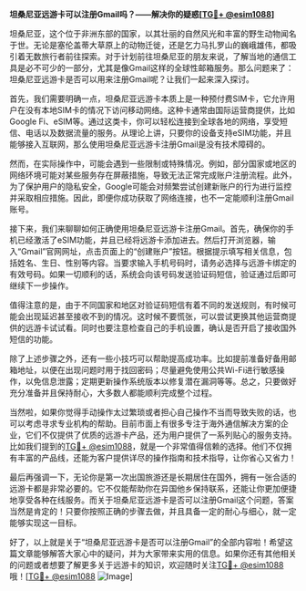**坦桑尼亚远游卡可以注册Gmail吗？——解决你的疑惑[[TG💪+ @esim1088](https://t.me/s/esim1088)]**

坦桑尼亚，这个位于非洲东部的国家，以其壮丽的自然风光和丰富的野生动物闻名于世。无论是塞伦盖蒂大草原上的动物迁徙，还是乞力马扎罗山的巍峨雄伟，都吸引着无数旅行者前往探索。对于计划前往坦桑尼亚的朋友来说，了解当地的通信工具是必不可少的一部分，尤其是像Gmail这样的全球性邮箱服务。那么问题来了：坦桑尼亚远游卡是否可以用来注册Gmail呢？让我们一起来深入探讨。

首先，我们需要明确一点，坦桑尼亚远游卡本质上是一种预付费SIM卡，它允许用户在没有本地SIM卡的情况下访问移动网络。这种卡通常由国际运营商提供，比如Google Fi、eSIM等。通过这类卡，你可以轻松连接到全球各地的网络，享受短信、电话以及数据流量的服务。从理论上讲，只要你的设备支持eSIM功能，并且能够接入互联网，那么使用坦桑尼亚远游卡注册Gmail是没有技术障碍的。

然而，在实际操作中，可能会遇到一些限制或特殊情况。例如，部分国家或地区的网络环境可能对某些服务存在屏蔽措施，导致无法正常完成账户注册流程。此外，为了保护用户的隐私安全，Google可能会对频繁尝试创建新账户的行为进行监控并采取相应措施。因此，即便你成功获取了网络连接，也不一定能顺利注册Gmail账号。

接下来，我们来聊聊如何正确使用坦桑尼亚远游卡注册Gmail。首先，确保你的手机已经激活了eSIM功能，并且已经将远游卡添加进去。然后打开浏览器，输入“Gmail”官网网址，点击页面上的“创建账户”按钮。根据提示填写相关信息，包括姓名、生日、性别等内容。当要求输入手机号码时，请务必选择与远游卡绑定的有效号码。如果一切顺利的话，系统会向该号码发送验证码短信，验证通过后即可继续下一步操作。

值得注意的是，由于不同国家和地区对验证码短信有着不同的发送规则，有时候可能会出现延迟甚至接收不到的情况。这时候不要慌张，可以尝试更换其他运营商提供的远游卡试试看。同时也要注意检查自己的手机设置，确认是否开启了接收国外短信的功能。

除了上述步骤之外，还有一些小技巧可以帮助提高成功率。比如提前准备好备用邮箱地址，以便在出现问题时用于找回密码；尽量避免使用公共Wi-Fi进行敏感操作，以免信息泄露；定期更新操作系统版本以修复潜在漏洞等等。总之，只要做好充分准备并且保持耐心，大多数人都能顺利完成整个过程。

当然啦，如果你觉得手动操作太过繁琐或者担心自己操作不当而导致失败的话，也可以考虑寻求专业机构的帮助。目前市面上有很多专注于海外通信解决方案的企业，它们不仅提供了优质的远游卡产品，还为用户提供了一系列贴心的服务支持。比如我们提到的[TG💪+ @esim1088](https://t.me/s/esim1088)，就是一个非常值得信赖的选择。他们不仅拥有丰富的产品线，还能为客户提供详尽的操作指南和技术指导，让你省心又省力！

最后再强调一下，无论你是第一次出国旅游还是长期居住在国外，拥有一张合适的远游卡都是非常必要的。它不仅能帮助你在异国他乡保持联系，还能让你更加便捷地享受各种在线服务。而关于坦桑尼亚远游卡是否可以注册Gmail这个问题，答案当然是肯定的！只要你按照正确的步骤去做，并且具备一定的耐心与细心，就一定能够实现这一目标。

好了，以上就是关于“坦桑尼亚远游卡是否可以注册Gmail”的全部内容啦！希望这篇文章能够解答大家心中的疑问，并为大家带来实用的信息。如果你还有其他相关的问题或者想要了解更多关于远游卡的知识，欢迎随时关注[TG💪+ @esim1088](https://t.me/s/esim1088)哦！[[TG💪+ @esim1088](https://t.me/s/esim1088) ![Image](https://i.postimg.cc/4NQfJmqS/Snipaste-2025-05-13-00-14-12.png)]